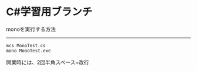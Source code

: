 # C#学習用ブランチ

monoを実行する方法
***
``` mcs MonoTest.cs ```  
``` mono MonoTest.exe ```  

開業時には、2回半角スペース+改行
